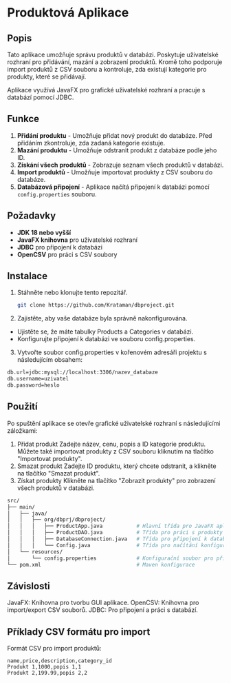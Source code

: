 # Produktová Aplikace

## Popis

Tato aplikace umožňuje správu produktů v databázi. Poskytuje uživatelské rozhraní pro přidávání, mazání a zobrazení produktů. Kromě toho podporuje import produktů z CSV souboru a kontroluje, zda existují kategorie pro produkty, které se přidávají.

Aplikace využívá JavaFX pro grafické uživatelské rozhraní a pracuje s databází pomocí JDBC.

## Funkce

1. **Přidání produktu** - Umožňuje přidat nový produkt do databáze. Před přidáním zkontroluje, zda zadaná kategorie existuje.
2. **Mazání produktu** - Umožňuje odstranit produkt z databáze podle jeho ID.
3. **Získání všech produktů** - Zobrazuje seznam všech produktů v databázi.
4. **Import produktů** - Umožňuje importovat produkty z CSV souboru do databáze.
5. **Databázová připojení** - Aplikace načítá připojení k databázi pomocí `config.properties` souboru.

## Požadavky

- **JDK 18 nebo vyšší**
- **JavaFX knihovna** pro uživatelské rozhraní
- **JDBC** pro připojení k databázi
- **OpenCSV** pro práci s CSV soubory

## Instalace

1. Stáhněte nebo klonujte tento repozitář.

   ```bash
   git clone https://github.com/Krataman/dbproject.git

2. Zajistěte, aby vaše databáze byla správně nakonfigurována.
  - Ujistěte se, že máte tabulky Products a Categories v databázi.
  - Konfigurujte připojení k databázi ve souboru config.properties.

3. Vytvořte soubor config.properties v kořenovém adresáři projektu s následujícím obsahem:

```bash
db.url=jdbc:mysql://localhost:3306/nazev_databaze
db.username=uzivatel
db.password=heslo
```
## Použití
Po spuštění aplikace se otevře grafické uživatelské rozhraní s následujícími záložkami:

1. Přidat produkt
Zadejte název, cenu, popis a ID kategorie produktu.
Můžete také importovat produkty z CSV souboru kliknutím na tlačítko "Importovat produkty".
2. Smazat produkt
Zadejte ID produktu, který chcete odstranit, a klikněte na tlačítko "Smazat produkt".
3. Získat produkty
Klikněte na tlačítko "Zobrazit produkty" pro zobrazení všech produktů v databázi.

```bash
src/
├── main/
│   ├── java/
│   │   ├── org/dbprj/dbproject/
│   │   │   ├── ProductApp.java           # Hlavní třída pro JavaFX aplikaci
│   │   │   ├── ProductDAO.java           # Třída pro práci s produkty v databázi
│   │   │   ├── DatabaseConnection.java   # Třída pro připojení k databázi
│   │   │   └── Config.java               # Třída pro načítání konfiguračního souboru
│   └── resources/
│       └── config.properties             # Konfigurační soubor pro připojení k databázi
└── pom.xml                               # Maven konfigurace
```
## Závislosti
JavaFX: Knihovna pro tvorbu GUI aplikace.
OpenCSV: Knihovna pro import/export CSV souborů.
JDBC: Pro připojení a práci s databází.

## Příklady CSV formátu pro import
Formát CSV pro import produktů:

```csv
name,price,description,category_id
Produkt 1,1000,popis 1,1
Produkt 2,199.99,popis 2,2
```








